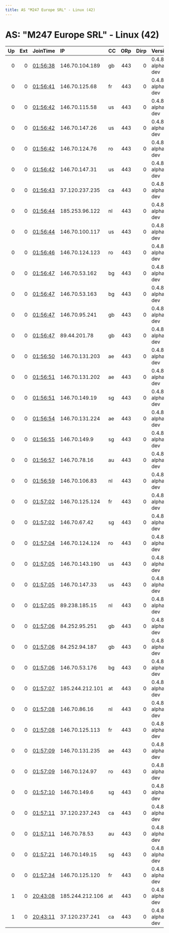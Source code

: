 ```yaml
---
title: AS "M247 Europe SRL" - Linux (42)
---
```


# AS: "M247 Europe SRL" - Linux (42)

|   Up |   Ext | JoinTime                                                                                              | IP              | CC   |   ORp |   Dirp | Version           | Contact   | Nickname   |   eFamMembers |
|-----:|------:|:------------------------------------------------------------------------------------------------------|:----------------|:-----|------:|-------:|:------------------|:----------|:-----------|--------------:|
|    0 |     0 | [01:56:38](https://nusenu.github.io/OrNetStats/w/relay/E3F4B8E511F50ADCC14E75276D616CD73251B676.html) | 146.70.104.189  | gb   |   443 |      0 | 0.4.8.0-alpha-dev | None      | Unnamed    |             1 |
|    0 |     0 | [01:56:41](https://nusenu.github.io/OrNetStats/w/relay/58994A7BADC3D70C1C0A55F5266A8C88B5200E3A.html) | 146.70.125.68   | fr   |   443 |      0 | 0.4.8.0-alpha-dev | None      | Unnamed    |             1 |
|    0 |     0 | [01:56:42](https://nusenu.github.io/OrNetStats/w/relay/0A6BD5D1F8C72948AAEA1951C2A274EE6EA2418C.html) | 146.70.115.58   | us   |   443 |      0 | 0.4.8.0-alpha-dev | None      | Unnamed    |             1 |
|    0 |     0 | [01:56:42](https://nusenu.github.io/OrNetStats/w/relay/12410D5AB28600C7C059881024784B847DB08E71.html) | 146.70.147.26   | us   |   443 |      0 | 0.4.8.0-alpha-dev | None      | Unnamed    |             1 |
|    0 |     0 | [01:56:42](https://nusenu.github.io/OrNetStats/w/relay/4176CBF8A5C18C05D33C4AA185E3DBF98BA40134.html) | 146.70.124.76   | ro   |   443 |      0 | 0.4.8.0-alpha-dev | None      | Unnamed    |             1 |
|    0 |     0 | [01:56:42](https://nusenu.github.io/OrNetStats/w/relay/8D0A0D16C994003EE3E175997A12513F311E9719.html) | 146.70.147.31   | us   |   443 |      0 | 0.4.8.0-alpha-dev | None      | Unnamed    |             1 |
|    0 |     0 | [01:56:43](https://nusenu.github.io/OrNetStats/w/relay/C2AD7CEBDE2F39D3ACDC7457438FC8B611A18C33.html) | 37.120.237.235  | ca   |   443 |      0 | 0.4.8.0-alpha-dev | None      | Unnamed    |             1 |
|    0 |     0 | [01:56:44](https://nusenu.github.io/OrNetStats/w/relay/14EAA844207AB7657819892ECC514D2D1EBDF544.html) | 185.253.96.122  | nl   |   443 |      0 | 0.4.8.0-alpha-dev | None      | Unnamed    |             1 |
|    0 |     0 | [01:56:44](https://nusenu.github.io/OrNetStats/w/relay/3194AE21FE80E8BF2D9CA226D1C322C1D8BEEEFD.html) | 146.70.100.117  | us   |   443 |      0 | 0.4.8.0-alpha-dev | None      | Unnamed    |             1 |
|    0 |     0 | [01:56:46](https://nusenu.github.io/OrNetStats/w/relay/DEE310F8BAE71BC6CF97E133F36AED9384A4A206.html) | 146.70.124.123  | ro   |   443 |      0 | 0.4.8.0-alpha-dev | None      | Unnamed    |             1 |
|    0 |     0 | [01:56:47](https://nusenu.github.io/OrNetStats/w/relay/AF1A34D06DBB81DE8FCF3E4DD2926C4A6E9C2C47.html) | 146.70.53.162   | bg   |   443 |      0 | 0.4.8.0-alpha-dev | None      | Unnamed    |             1 |
|    0 |     0 | [01:56:47](https://nusenu.github.io/OrNetStats/w/relay/BE347E44D2B709CDF4838346B7F5F12C56B08640.html) | 146.70.53.163   | bg   |   443 |      0 | 0.4.8.0-alpha-dev | None      | Unnamed    |             1 |
|    0 |     0 | [01:56:47](https://nusenu.github.io/OrNetStats/w/relay/F76AEAB0675707FC446C4C10A80E968F8432AB05.html) | 146.70.95.241   | gb   |   443 |      0 | 0.4.8.0-alpha-dev | None      | Unnamed    |             1 |
|    0 |     0 | [01:56:47](https://nusenu.github.io/OrNetStats/w/relay/FA83DC701F66FFEC729C6FD2B94695B165872F48.html) | 89.44.201.78    | gb   |   443 |      0 | 0.4.8.0-alpha-dev | None      | Unnamed    |             1 |
|    0 |     0 | [01:56:50](https://nusenu.github.io/OrNetStats/w/relay/8B7F31F704E33EA90F0A0463F565094429FFBA8A.html) | 146.70.131.203  | ae   |   443 |      0 | 0.4.8.0-alpha-dev | None      | Unnamed    |             1 |
|    0 |     0 | [01:56:51](https://nusenu.github.io/OrNetStats/w/relay/3147BDBB290B232CEC29BBEF0000B55FD2174919.html) | 146.70.131.202  | ae   |   443 |      0 | 0.4.8.0-alpha-dev | None      | Unnamed    |             1 |
|    0 |     0 | [01:56:51](https://nusenu.github.io/OrNetStats/w/relay/C2CC8F64EA664D11CB10DEFD1EE0C7FCBBB60CE0.html) | 146.70.149.19   | sg   |   443 |      0 | 0.4.8.0-alpha-dev | None      | Unnamed    |             1 |
|    0 |     0 | [01:56:54](https://nusenu.github.io/OrNetStats/w/relay/5FDDED1167F075F456C0C892C2E8B33A692D62B7.html) | 146.70.131.224  | ae   |   443 |      0 | 0.4.8.0-alpha-dev | None      | Unnamed    |             1 |
|    0 |     0 | [01:56:55](https://nusenu.github.io/OrNetStats/w/relay/FB8B4C2F8BD4994521665A4730BFAEC312D3155C.html) | 146.70.149.9    | sg   |   443 |      0 | 0.4.8.0-alpha-dev | None      | Unnamed    |             1 |
|    0 |     0 | [01:56:57](https://nusenu.github.io/OrNetStats/w/relay/D94705225BB983268754AAEF0A4957C984655DDB.html) | 146.70.78.16    | au   |   443 |      0 | 0.4.8.0-alpha-dev | None      | Unnamed    |             1 |
|    0 |     0 | [01:56:59](https://nusenu.github.io/OrNetStats/w/relay/CFBE4FBEFE95B7D057D5C8ED6950ADAD9C30480E.html) | 146.70.106.83   | nl   |   443 |      0 | 0.4.8.0-alpha-dev | None      | Unnamed    |             1 |
|    0 |     0 | [01:57:02](https://nusenu.github.io/OrNetStats/w/relay/1CF387FC610C76C9DC8BBDAA3B27261BF17FDDD0.html) | 146.70.125.124  | fr   |   443 |      0 | 0.4.8.0-alpha-dev | None      | Unnamed    |             1 |
|    0 |     0 | [01:57:02](https://nusenu.github.io/OrNetStats/w/relay/7FEE71389B96F09C481A7E53A1A3E53E0E101E12.html) | 146.70.67.42    | sg   |   443 |      0 | 0.4.8.0-alpha-dev | None      | Unnamed    |             1 |
|    0 |     0 | [01:57:04](https://nusenu.github.io/OrNetStats/w/relay/427E1A6AE45373E7967ACA39F7F13506076B9BEE.html) | 146.70.124.124  | ro   |   443 |      0 | 0.4.8.0-alpha-dev | None      | Unnamed    |             1 |
|    0 |     0 | [01:57:05](https://nusenu.github.io/OrNetStats/w/relay/1826B79F82026FBC369F331E6439246813289DEF.html) | 146.70.143.190  | us   |   443 |      0 | 0.4.8.0-alpha-dev | None      | Unnamed    |             1 |
|    0 |     0 | [01:57:05](https://nusenu.github.io/OrNetStats/w/relay/D27DAE07136EBC733B7395AD5521E08CCED673B7.html) | 146.70.147.33   | us   |   443 |      0 | 0.4.8.0-alpha-dev | None      | Unnamed    |             1 |
|    0 |     0 | [01:57:05](https://nusenu.github.io/OrNetStats/w/relay/DB24F4D1698391AF7B48262B45C7B5E4898E14AE.html) | 89.238.185.15   | nl   |   443 |      0 | 0.4.8.0-alpha-dev | None      | Unnamed    |             1 |
|    0 |     0 | [01:57:06](https://nusenu.github.io/OrNetStats/w/relay/1A87397364B41BED71ECE0F687E0CCF466803F94.html) | 84.252.95.251   | gb   |   443 |      0 | 0.4.8.0-alpha-dev | None      | Unnamed    |             1 |
|    0 |     0 | [01:57:06](https://nusenu.github.io/OrNetStats/w/relay/70113B63E45D71D08D3C1D9555975878B4DB68EE.html) | 84.252.94.187   | gb   |   443 |      0 | 0.4.8.0-alpha-dev | None      | Unnamed    |             1 |
|    0 |     0 | [01:57:06](https://nusenu.github.io/OrNetStats/w/relay/EDCF4871BD4A7E1EE104777CF223ABCB7712262A.html) | 146.70.53.176   | bg   |   443 |      0 | 0.4.8.0-alpha-dev | None      | Unnamed    |             1 |
|    0 |     0 | [01:57:07](https://nusenu.github.io/OrNetStats/w/relay/A42BB98EA1CD705FA96038C2A40E5A025ACE841E.html) | 185.244.212.101 | at   |   443 |      0 | 0.4.8.0-alpha-dev | None      | Unnamed    |             1 |
|    0 |     0 | [01:57:08](https://nusenu.github.io/OrNetStats/w/relay/0DC3E5BA918E64A48DCDA8D13A035BEFD4BE5906.html) | 146.70.86.16    | nl   |   443 |      0 | 0.4.8.0-alpha-dev | None      | Unnamed    |             1 |
|    0 |     0 | [01:57:08](https://nusenu.github.io/OrNetStats/w/relay/148E434F9F4D191A11198F2D90C6AB49CA146EFC.html) | 146.70.125.113  | fr   |   443 |      0 | 0.4.8.0-alpha-dev | None      | Unnamed    |             1 |
|    0 |     0 | [01:57:09](https://nusenu.github.io/OrNetStats/w/relay/7F633067E992E14B18D1EF27294DF9E4625101B7.html) | 146.70.131.235  | ae   |   443 |      0 | 0.4.8.0-alpha-dev | None      | Unnamed    |             1 |
|    0 |     0 | [01:57:09](https://nusenu.github.io/OrNetStats/w/relay/8464D9DDC51298C538C8798BDA8078190B390D38.html) | 146.70.124.97   | ro   |   443 |      0 | 0.4.8.0-alpha-dev | None      | Unnamed    |             1 |
|    0 |     0 | [01:57:10](https://nusenu.github.io/OrNetStats/w/relay/1D1B919F07A09AE071CDD5EAD7C4F1F82F57911A.html) | 146.70.149.6    | sg   |   443 |      0 | 0.4.8.0-alpha-dev | None      | Unnamed    |             1 |
|    0 |     0 | [01:57:11](https://nusenu.github.io/OrNetStats/w/relay/4FDBD327EE3987ABB6FEE512952F7EB66E857406.html) | 37.120.237.243  | ca   |   443 |      0 | 0.4.8.0-alpha-dev | None      | Unnamed    |             1 |
|    0 |     0 | [01:57:11](https://nusenu.github.io/OrNetStats/w/relay/E79168B5D4B750EA1DF85452544B2AB10D2FCA6C.html) | 146.70.78.53    | au   |   443 |      0 | 0.4.8.0-alpha-dev | None      | Unnamed    |             1 |
|    0 |     0 | [01:57:21](https://nusenu.github.io/OrNetStats/w/relay/1F6D7356242FC0460B7AC6857D4A5FC92B2C59BE.html) | 146.70.149.15   | sg   |   443 |      0 | 0.4.8.0-alpha-dev | None      | Unnamed    |             1 |
|    0 |     0 | [01:57:34](https://nusenu.github.io/OrNetStats/w/relay/3335A45C453E5AC009828B628F4031D0E622F6A4.html) | 146.70.125.120  | fr   |   443 |      0 | 0.4.8.0-alpha-dev | None      | Unnamed    |             1 |
|    1 |     0 | [20:43:08](https://nusenu.github.io/OrNetStats/w/relay/C75DBC7E5823A712212A5ABCD222A7EC6857F0A1.html) | 185.244.212.106 | at   |   443 |      0 | 0.4.8.0-alpha-dev | None      | Unnamed    |             1 |
|    1 |     0 | [20:43:11](https://nusenu.github.io/OrNetStats/w/relay/1F25F82C08011CAD0739DEC15B98BA7A691B8CE2.html) | 37.120.237.241  | ca   |   443 |      0 | 0.4.8.0-alpha-dev | None      | Unnamed    |             1 |
